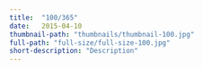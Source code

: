 ```yaml
---
title:  "100/365"
date:   2015-04-10
thumbnail-path: "thumbnails/thumbnail-100.jpg"
full-path: "full-size/full-size-100.jpg"
short-description: "Description"
---
```

